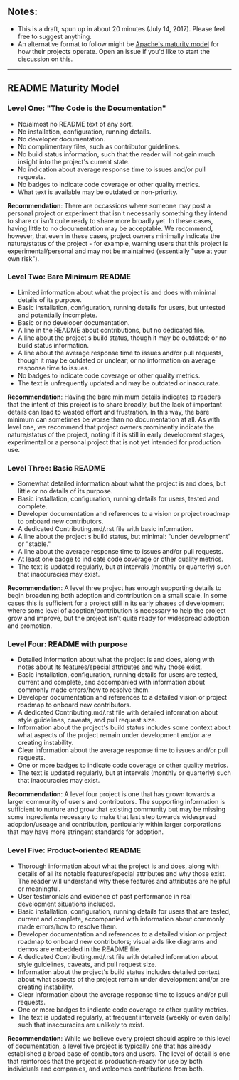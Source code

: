 ## Notes:
- This is a draft, spun up in about 20 minutes (July 14, 2017). Please feel free to suggest anything.
- An alternative format to follow might be [Apache's maturity model](https://community.apache.org/apache-way/apache-project-maturity-model.html) for how their projects operate. Open an issue if you'd like to start the discussion on this.

*****
## README Maturity Model

### Level One: "The Code is the Documentation"
- No/almost no README text of any sort.
- No installation, configuration, running details.
- No developer documentation.
- No complimentary files, such as contributor guidelines.
- No build status information, such that the reader will not gain much insight into the project's current state.
- No indication about average response time to issues and/or pull requests.
- No badges to indicate code coverage or other quality metrics.
- What text is available may be outdated or non-priority.

**Recommendation**: There are occassions where someone may post a personal project or experiment that isn't necessarily something they intend to share or isn't quite ready to share more broadly yet. In these cases, having little to no documentation may be acceptable. We recommend, however, that even in these cases, project owners minimally indicate the nature/status of the project - for example, warning users that this project is experimental/personal and may not be maintained (essentially "use at your own risk").

### Level Two: Bare Minimum README
- Limited information about what the project is and does with minimal details of its purpose.
- Basic installation, configuration, running details for users, but untested and potentially incomplete.
- Basic or no developer documentation.
- A line in the README about contributions, but no dedicated file.
- A line about the project's build status, though it may be outdated; or no build status information.
- A line about the average response time to issues and/or pull requests, though it may be outdated or unclear; or no information on average response time to issues.
- No badges to indicate code coverage or other quality metrics.
- The text is unfrequently updated and may be outdated or inaccurate.

**Recommendation**: Having the bare minimum details indicates to readers that the intent of this project is to share broadly, but the lack of important details can lead to wasted effort and frustration. In this way, the bare minimum can sometimes be worse than no documentation at all. As with level one, we recommend that project owners prominently indicate the nature/status of the project, noting if it is still in early development stages, experimental or a personal project that is not yet intended for production use.

### Level Three: Basic README
- Somewhat detailed information about what the project is and does, but little or no details of its purpose.
- Basic installation, configuration, running details for users, tested and complete.
- Developer documentation and references to a vision or project roadmap to onboard new contributors.
- A dedicated Contributing.md/.rst file with basic information.
- A line about the project's build status, but minimal: "under development" or "stable."
- A line about the average response time to issues and/or pull requests.
- At least one badge to indicate code coverage or other quality metrics.
- The text is updated regularly, but at intervals (monthly or quarterly) such that inaccuracies may exist.

**Recommendation**: A level three project has enough supporting details to begin broadening both adoption and contribution on a small scale. In some cases this is sufficient for a project still in its early phases of development where some level of adoption/contribution is necessary to help the project grow and improve, but the project isn't quite ready for widespread adoption and promotion.

### Level Four: README with purpose
- Detailed information about what the project is and does, along with notes about its features/special attributes and why those exist.
- Basic installation, configuration, running details for users are tested, current and complete, and accompanied with information about commonly made errors/how to resolve them.
- Developer documentation and references to a detailed vision or project roadmap to onboard new contributors.
- A dedicated Contributing.md/.rst file with detailed information about style guidelines, caveats, and pull request size.
- Information about the project's build status includes some context about what aspects of the project remain under development and/or are creating instability.
- Clear information about the average response time to issues and/or pull requests.
- One or more badges to indicate code coverage or other quality metrics.
- The text is updated regularly, but at intervals (monthly or quarterly) such that inaccuracies may exist.

**Recommendation**: A level four project is one that has grown towards a larger community of users and contributors. The supporting information is sufficient to nurture and grow that existing community but may be missing some ingredients necessary to make that last step towards widespread adoption/useage and contribution, particularly within larger corporations that may have more stringent standards for adoption.

### Level Five: Product-oriented README
- Thorough information about what the project is and does, along with details of all its notable features/special attributes and why those exist. The reader will understand why these features and attributes are helpful or meaningful.
- User testimonials and evidence of past performance in real development situations included.
- Basic installation, configuration, running details for users that are tested, current and complete, accompanied with information about commonly made errors/how to resolve them.
- Developer documentation and references to a detailed vision or project roadmap to onboard new contributors; visual aids like diagrams and demos are embedded in the README file.
- A dedicated Contributing.md/.rst file with detailed information about style guidelines, caveats, and pull request size.
- Information about the project's build status includes detailed context about what aspects of the project remain under development and/or are creating instability.
- Clear information about the average response time to issues and/or pull requests.
- One or more badges to indicate code coverage or other quality metrics.
- The text is updated regularly, at frequent intervals (weekly or even daily) such that inaccuracies are unlikely to exist.

**Recommendation**: While we believe every project should aspire to this level of documentation, a level five project is typically one that has already established a broad base of contibutors and users. The level of detail is one that reinforces that the project is production-ready for use by both individuals and companies, and welcomes contributions from both.
